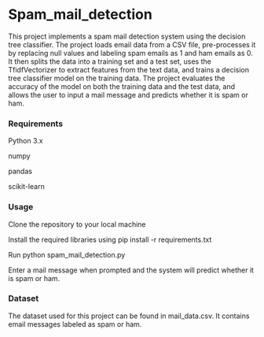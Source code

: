 # Spam_mail_detection

This project  implements a spam mail detection system using the decision tree classifier. The project loads email data from a CSV file, pre-processes it by replacing null values and labeling spam emails as 1 and ham emails as 0. It then splits the data into a training set and a test set, uses the TfidfVectorizer to extract features from the text data, and trains a decision tree classifier model on the training data. The project evaluates the accuracy of the model on both the training data and the test data, and allows the user to input a mail message and predicts whether it is spam or ham.

### Requirements
Python 3.x

numpy

pandas

scikit-learn

### Usage
Clone the repository to your local machine

Install the required libraries using pip install -r requirements.txt

Run python spam_mail_detection.py

Enter a mail message when prompted and the system will predict whether it is spam or ham.

### Dataset
The dataset used for this project can be found in mail_data.csv. It contains email messages labeled as spam or ham.
